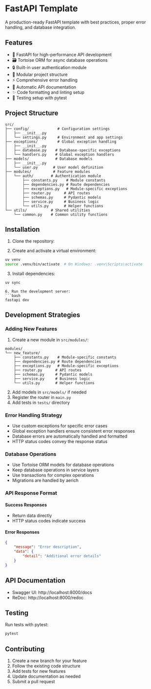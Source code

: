 # FastAPI Template

A production-ready FastAPI template with best practices, proper error handling, and database integration.

## Features

- 🚀 FastAPI for high-performance API development
- 🗃️ Tortoise ORM for async database operations
- 🔒 Built-in user authentication module
- 🎯 Modular project structure
- ⚡ Comprehensive error handling
- 📝 Automatic API documentation
- ✨ Code formatting and linting setup
- 🧪 Testing setup with pytest

## Project Structure

```
src/
├── config/             # Configuration settings
│   ├── __init__.py
│   └── settings.py     # Environment and app settings
├── exceptions/         # Global exception handling
│   ├── __init__.py
│   ├── database.py    # Database-specific exceptions
│   └── handlers.py    # Global exception handlers
├── models/            # Database models
│   ├── __init__.py
│   └── user.py       # User model definition
├── modules/          # Feature modules
│   └── auth/        # Authentication module
│       ├── constants.py    # Module constants
│       ├── dependencies.py # Route dependencies
│       ├── exceptions.py   # Module-specific exceptions
│       ├── router.py      # API routes
│       ├── schemas.py     # Pydantic models
│       ├── service.py     # Business logic
│       └── utils.py       # Helper functions
└── utils/           # Shared utilities
    └── common.py    # Common utility functions
```

## Installation

1. Clone the repository:

2. Create and activate a virtual environment:
```bash
uv venv
source .venv/bin/activate  # On Windows: .venv\Scripts\activate
```

3. Install dependencies:
```bash
uv sync
```

```
6. Run the development server:
```bash
fastapi dev
```

## Development Strategies

### Adding New Features

1. Create a new module in `src/modules/`:
```
modules/
└── new_feature/
    ├── constants.py    # Module-specific constants
    ├── dependencies.py # Route dependencies
    ├── exceptions.py   # Module-specific exceptions
    ├── router.py      # API routes
    ├── schemas.py     # Pydantic models
    ├── service.py     # Business logic
    └── utils.py       # Helper functions
```

2. Add models in `src/models/` if needed
3. Register the router in `main.py`
4. Add tests in `tests/` directory

### Error Handling Strategy

- Use custom exceptions for specific error cases
- Global exception handlers ensure consistent error responses
- Database errors are automatically handled and formatted
- HTTP status codes convey the response status

### Database Operations

- Use Tortoise ORM models for database operations
- Keep database operations in service layers
- Use transactions for complex operations
- Migrations are handled by aerich

### API Response Format

#### Success Responses
- Return data directly
- HTTP status codes indicate success

#### Error Responses
```json
{
    "message": "Error description",
    "data": {
        "detail": "Additional error details"
    }
}
```

## API Documentation

- Swagger UI: http://localhost:8000/docs
- ReDoc: http://localhost:8000/redoc

## Testing

Run tests with pytest:
```bash
pytest
```

## Contributing

1. Create a new branch for your feature
2. Follow the existing code structure
3. Add tests for new features
4. Update documentation as needed
5. Submit a pull request

